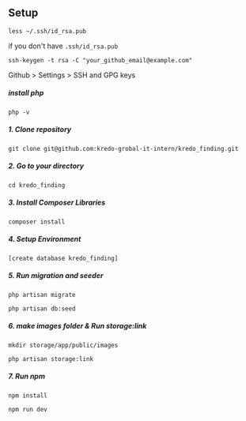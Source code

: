 ## Setup
`less ~/.ssh/id_rsa.pub`

if you don't have `.ssh/id_rsa.pub`

`ssh-keygen -t rsa -C "your_github_email@example.com"` 

Github > Settings > SSH and GPG keys

##### install php 
`php -v`

##### 1. Clone repository
`git clone git@github.com:kredo-grobal-it-intern/kredo_finding.git`

##### 2. Go to your directory
`cd kredo_finding`

##### 3. Install Composer Libraries
`composer install`

##### 4. Setup Environment
`[create database kredo_finding]`

##### 5. Run migration and seeder
`php artisan migrate`

`php artisan db:seed`

##### 6. make images folder & Run storage:link
`mkdir storage/app/public/images`

`php artisan storage:link`

##### 7. Run npm
`npm install`

`npm run dev`
